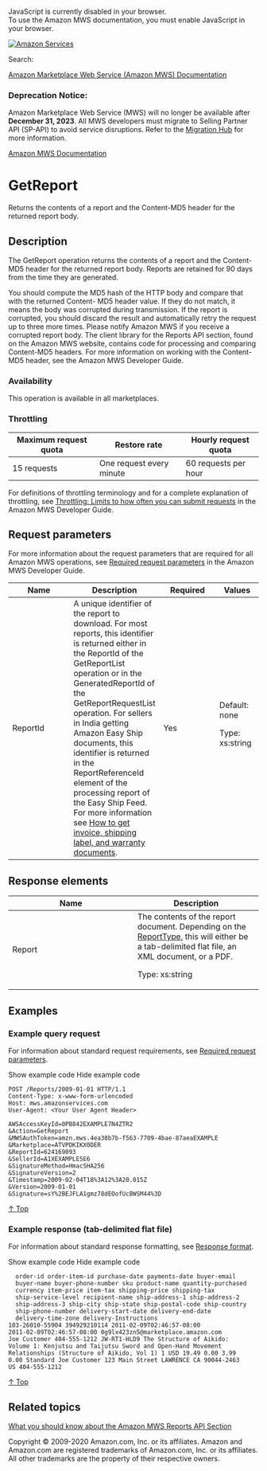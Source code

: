 <div id="MWSDX_noscript">

JavaScript is currently disabled in your browser.  
To use the Amazon MWS documentation, you must enable JavaScript in your
browser.

</div>

<div id="MWSDX_divtop">

[![Amazon
Services](https://images-na.ssl-images-amazon.com/images/G/08/mwsportal/fr_FR/amazonservices.gif "Amazon Services")](http://services.amazon.fr)

<div id="MWSDX_search">

<span id="MWSDX_searchlbl">Search:</span>

</div>

  
<span id="MWSDX_titlebar">[Amazon Marketplace Web Service (Amazon MWS)
Documentation](https://developer.amazonservices.fr/gp/mws/docs.html)</span>
<span id="MWSDX_dep_notice"></span>

### Deprecation Notice:

Amazon Marketplace Web Service (MWS) will no longer be available after
**December 31, 2023**. All MWS developers must migrate to Selling
Partner API (SP-API) to avoid service disruptions. Refer to the
[Migration
Hub](https://developer-docs.amazon.com/sp-api/page/migration-hub) for
more information.

</div>

<div id="MWSDX_divbottom">

<div id="MWSDX_divleft">

<div id="MWSDX_toc">

</div>

</div>

<div id="MWSDX_divright">

<div id="MWSDX_content">

<span id="MWSDX_breadcrumbs">[Amazon MWS
Documentation](https://developer.amazonservices.fr/gp/mws/docs.html)</span>

<div id="Reports_GetReport" class="nested0">

# GetReport

<div class="body">

<span class="ph">Returns the contents of a report and the Content-MD5
header for the returned report body.</span>

</div>

<div id="Description" class="topic concept nested1">

## Description

<div class="body conbody">

The <span id="Description__GetReport"
class="keyword apiname">GetReport</span> operation returns the contents
of a report and the Content-MD5 header for the returned report body.
Reports are retained for 90 days from the time they are generated.

You should compute the MD5 hash of the HTTP body and compare that with
the returned Content- MD5 header value. If they do not match, it means
the body was corrupted during transmission. If the report is corrupted,
you should discard the result and automatically retry the request up to
three more times. Please notify <span class="ph">Amazon MWS</span> if
you receive a corrupted report body. The client library for the Reports
API section, found on the <span class="ph">Amazon MWS</span> website,
contains code for processing and comparing Content-MD5 headers. For more
information on working with the Content-MD5 header, see the <span
class="ph">Amazon MWS Developer Guide</span>.

<div class="section">

### Availability

This operation is available in all marketplaces.

</div>

<div class="section">

### Throttling

<div class="p">

<div class="tablenoborder">

| Maximum request quota | Restore rate             | Hourly request quota |
|-----------------------|--------------------------|----------------------|
| 15 requests           | One request every minute | 60 requests per hour |

</div>

<span class="ph">For definitions of throttling terminology and for a
complete explanation of throttling, see
<a href="../dev_guide/DG_Throttling.md" class="xref">Throttling: Limits to how often you can submit requests</a>
in the <span class="ph">Amazon MWS Developer Guide</span>.</span>

</div>

</div>

</div>

</div>

<div id="RequestParameters" class="topic reference nested1">

## Request parameters

<div class="body refbody">

<div class="section">

<span class="ph">For more information about the request parameters that
are required for all <span class="ph">Amazon MWS</span> operations, see
<a href="../dev_guide/DG_RequiredRequestParameters.md" class="xref">Required request parameters</a>
in the <span class="ph">Amazon MWS Developer Guide</span>.</span>

</div>

<div class="tablenoborder">

<table id="RequestParameters__RequestParametersTable" class="table" data-cellpadding="4" data-cellspacing="0" data-summary="" data-frame="border" data-border="1" data-rules="all">
<colgroup>
<col style="width: 25%" />
<col style="width: 25%" />
<col style="width: 25%" />
<col style="width: 25%" />
</colgroup>
<thead class="thead" data-align="left">
<tr class="header row">
<th id="d281759e183" class="entry" data-valign="top" width="28.57142857142857%">Name</th>
<th id="d281759e186" class="entry" data-valign="top" width="28.57142857142857%">Description</th>
<th id="d281759e189" class="entry" data-valign="top" width="14.285714285714285%">Required</th>
<th id="d281759e192" class="entry" data-valign="top" width="28.57142857142857%">Values</th>
</tr>
</thead>
<tbody class="tbody">
<tr class="odd row">
<td class="entry" data-valign="top" width="28.57142857142857%" headers="d281759e183 "><span class="keyword parmname">ReportId</span></td>
<td class="entry" data-valign="top" width="28.57142857142857%" headers="d281759e186 ">A unique identifier of the report to download. For most reports, this identifier is returned either in the <span class="keyword parmname">ReportId</span> of the <span class="keyword apiname">GetReportList</span> operation or in the <span class="keyword parmname">GeneratedReportId</span> of the <span class="keyword apiname">GetReportRequestList</span> operation. For sellers in India getting <span class="ph">Amazon Easy Ship</span> documents, this identifier is returned in the <span class="keyword parmname">ReportReferenceId</span> element of the processing report of the Easy Ship Feed. For more information see <a href="../easy_ship/EasyShip_HowToGetEasyShipDocs.md" class="xref">How to get invoice, shipping label, and warranty documents</a>.</td>
<td class="entry" data-valign="top" width="14.285714285714285%" headers="d281759e189 ">Yes</td>
<td class="entry" data-valign="top" width="28.57142857142857%" headers="d281759e192 ">Default: none
<p><span class="ph">Type: xs:string</span></p></td>
</tr>
</tbody>
</table>

</div>

</div>

</div>

<div id="ResponseElements" class="topic reference nested1">

## Response elements

<div class="body refbody">

<div class="tablenoborder">

<table id="ResponseElements__ResponseElementsTable" class="table" data-cellpadding="4" data-cellspacing="0" data-summary="" data-frame="border" data-border="1" data-rules="all">
<colgroup>
<col style="width: 50%" />
<col style="width: 50%" />
</colgroup>
<thead class="thead" data-align="left">
<tr class="header row">
<th id="d281759e268" class="entry" data-valign="top" width="50%">Name</th>
<th id="d281759e271" class="entry" data-valign="top" width="50%">Description</th>
</tr>
</thead>
<tbody class="tbody">
<tr class="odd row">
<td class="entry" data-valign="top" width="50%" headers="d281759e268 "><span class="keyword parmname">Report</span></td>
<td class="entry" data-valign="top" width="50%" headers="d281759e271 ">The contents of the report document. Depending on the <a href="Reports_ReportType.md" class="xref" title="An enumeration of the types of reports that can be requested from Amazon MWS.">ReportType</a>, this will either be a tab-delimited flat file, an XML document, or a PDF.
<p><span class="ph">Type: xs:string</span></p></td>
</tr>
</tbody>
</table>

</div>

</div>

</div>

<div id="Examples" class="topic reference nested1">

## Examples

<div class="body refbody">

<div class="section">

### Example query request

<span class="ph">For information about standard request requirements,
see
<a href="../dev_guide/DG_RequiredRequestParameters.md" class="xref">Required request parameters</a>.</span>

<span class="ph expander"> <span class="keyword parmname xshow">Show
example code</span> <span class="keyword parmname xhide">Hide example
code</span> </span>

<div class="sectiondiv content">

``` pre
POST /Reports/2009-01-01 HTTP/1.1
Content-Type: x-www-form-urlencoded
Host: mws.amazonservices.com
User-Agent: <Your User Agent Header>

AWSAccessKeyId=0PB842EXAMPLE7N4ZTR2
&Action=GetReport
&MWSAuthToken=amzn.mws.4ea38b7b-f563-7709-4bae-87aeaEXAMPLE
&Marketplace=ATVPDKIKX0DER
&ReportId=624169093
&SellerId=A1XEXAMPLE5E6
&SignatureMethod=HmacSHA256
&SignatureVersion=2
&Timestamp=2009-02-04T18%3A12%3A20.015Z
&Version=2009-01-01
&Signature=sY%2BEJFLA1gmz78dEOofUcBWSM44%3D
```

<a href="#Examples" class="xref">↑ Top</a>

</div>

</div>

<div class="section">

### Example response (tab-delimited flat file)

<span class="ph">For information about standard response formatting, see
<a href="../dev_guide/DG_ResponseFormat.md" class="xref">Response format</a>.</span>

<span class="ph expander"> <span class="keyword parmname xshow">Show
example code</span> <span class="keyword parmname xhide">Hide example
code</span> </span>

<div class="sectiondiv content">

``` pre
  order-id order-item-id purchase-date payments-date buyer-email 
  buyer-name buyer-phone-number sku product-name quantity-purchased 
  currency item-price item-tax shipping-price shipping-tax 
  ship-service-level recipient-name ship-address-1 ship-address-2 
  ship-address-3 ship-city ship-state ship-postal-code ship-country
  ship-phone-number delivery-start-date delivery-end-date 
  delivery-time-zone delivery-Instructions
103-26010-55904 394929210114 2011-02-09T02:46:57-08:00
2011-02-09T02:46:57-08:00 0g9lx423zn5@marketplace.amazon.com 
Joe Customer 404-555-1212 JW-RT1-HLD9 The Structure of Aikido: 
Volume 1: Kenjutsu and Taijutsu Sword and Open-Hand Movement 
Relationships (Structure of Aikido, Vol 1) 1 USD 19.49 0.00 3.99 
0.00 Standard Joe Customer 123 Main Street LAWRENCE CA 90044-2463 
US 404-555-1212
```

<a href="#Examples" class="xref">↑ Top</a>

</div>

</div>

</div>

</div>

<div id="RelatedActions" class="topic nested1">

## Related topics

<div class="body">

<a href="../reports/Reports_Overview.md" class="xref">What you should know about the Amazon MWS Reports API Section</a>

</div>

</div>

</div>

<div id="MWSDX_footer">

Copyright © 2009-2020 Amazon.com, Inc. or its affiliates. Amazon and
Amazon.com are registered trademarks of Amazon.com, Inc. or its
affiliates. All other trademarks are the property of their respective
owners.

</div>

</div>

</div>

<div style="clear: both;">

</div>

</div>
